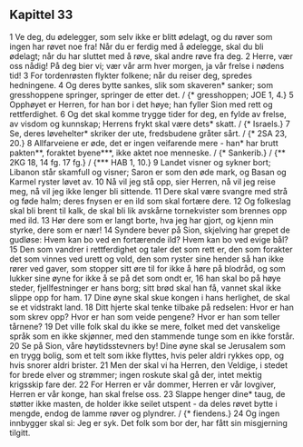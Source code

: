 ## Kapittel 33

1 Ve deg, du ødelegger, som selv ikke er blitt ødelagt, og du røver som ingen har røvet noe fra! Når du er ferdig med å ødelegge, skal du bli ødelagt; når du har sluttet med å røve, skal andre røve fra deg.
2 Herre, vær oss nådig! På deg bier vi; vær vår arm hver morgen, ja vår frelse i nødens tid!
3 For tordenrøsten flykter folkene; når du reiser deg, spredes hedningene.
4 Og deres bytte sankes, slik som skaveren* sanker; som gresshoppene springer, springer de etter det. / {* gresshoppen; JOE 1, 4.}
5 Opphøyet er Herren, for han bor i det høye; han fyller Sion med rett og rettferdighet.
6 Og det skal komme trygge tider for deg, en fylde av frelse, av visdom og kunnskap; Herrens frykt skal være dets* skatt. / {* Israels.}
7 Se, deres løvehelter* skriker der ute, fredsbudene gråter sårt. / {* 2SA 23, 20.}
8 Allfarveiene er øde, det er ingen veifarende mere - han* har brutt pakten**, foraktet byene***, ikke aktet noe menneske. / {* Sankerib.} / {** 2KG 18, 14 fg. 17 fg.} / {*** HAB 1, 10.}
9 Landet visner og sykner bort; Libanon står skamfull og visner; Saron er som den øde mark, og Basan og Karmel ryster løvet av.
10 Nå vil jeg stå opp, sier Herren, nå vil jeg reise meg, nå vil jeg ikke lenger bli sittende.
11 Dere skal være svangre med strå og føde halm; deres fnysen er en ild som skal fortære dere.
12 Og folkeslag skal bli brent til kalk, de skal bli lik avskårne tornekvister som brennes opp med ild.
13 Hør dere som er langt borte, hva jeg har gjort, og kjenn min styrke, dere som er nær!
14 Syndere bever på Sion, skjelving har grepet de gudløse: Hvem kan bo ved en fortærende ild? Hvem kan bo ved evige bål?
15 Den som vandrer i rettferdighet og taler det som rett er, den som forakter det som vinnes ved urett og vold, den som ryster sine hender så han ikke rører ved gaver, som stopper sitt øre til for ikke å høre på blodråd, og som lukker sine øyne for ikke å se på det som ondt er,
16 han skal bo på høye steder, fjellfestninger er hans borg; sitt brød skal han få, vannet skal ikke slippe opp for ham.
17 Dine øyne skal skue kongen i hans herlighet, de skal se et vidstrakt land.
18 Ditt hjerte skal tenke tilbake på redselen: Hvor er han som skrev opp? Hvor er han som veide pengene? Hvor er han som teller tårnene?
19 Det ville folk skal du ikke se mere, folket med det vanskelige språk som en ikke skjønner, med den stammende tunge som en ikke forstår.
20 Se på Sion, våre høytidsstevners by! Dine øyne skal se Jerusalem som en trygg bolig, som et telt som ikke flyttes, hvis peler aldri rykkes opp, og hvis snorer aldri brister.
21 Men der skal vi ha Herren, den Veldige, i stedet for brede elver og strømmer; ingen roskute skal gå der, intet mektig krigsskip fare der.
22 For Herren er vår dommer, Herren er vår lovgiver, Herren er vår konge, han skal frelse oss.
23 Slappe henger dine* taug, de støtter ikke masten, de holder ikke seilet utspent - da deles røvet bytte i mengde, endog de lamme røver og plyndrer. / {* fiendens.}
24 Og ingen innbygger skal si: Jeg er syk. Det folk som bor der, har fått sin misgjerning tilgitt.
